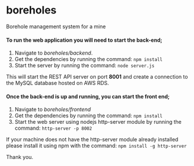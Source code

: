 # boreholes
Borehole management system for a mine

#### To run the web application you will need to start the back-end;

1. Navigate to _boreholes/backend_.
2. Get the dependencies by running the command: `npm install`
3. Start the server by running the command: `node server.js`

  This will start the REST API server on port **8001** and create a connection to the MySQL database hosted on AWS RDS.

#### Once the back-end is up and running, you can start the front end;

1. Navigate to _boreholes/frontend_
2. Get the dependencies by running the command: `npm install`
3. Start the web server using nodejs http-server module by running the command: `http-server -p 8002`

  If your machine does not have the http-server module already installed please install it using npm with the command: `npm install -g http-server`
  
  Thank you.
